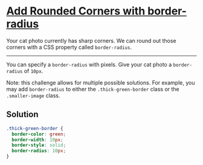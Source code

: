# [Add Rounded Corners with border-radius](https://learn.freecodecamp.org/responsive-web-design/basic-css/add-rounded-corners-with-border-radius)

Your cat photo currently has sharp corners. We can round out those corners with a CSS property called `border-radius`.

---

You can specify a `border-radius` with pixels. Give your cat photo a `border-radius` of `10px`.

Note: this challenge allows for multiple possible solutions. For example, you may add `border-radius` to either the `.thick-green-border` class or the `.smaller-image` class.

## Solution

```css
.thick-green-border {
  border-color: green;
  border-width: 10px;
  border-style: solid;
  border-radius: 10px;
}
```